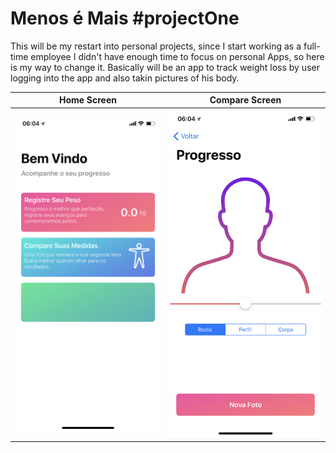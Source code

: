 # Menos é Mais #projectOne
This will be my restart into personal projects, since I start working as a full-time employee I didn't have enough time to focus on personal Apps, so here is my way to change it. Basically will be an app to track weight loss by user logging into the app and also takin pictures of his body. 

Home Screen | Compare Screen
------------ | -------------
![Home Screen](https://github.com/cpvbruno/projectOne/blob/master/projectOne/base1.PNG?raw=true) | ![Compare Screen](https://github.com/cpvbruno/projectOne/blob/master/projectOne/base2.PNG?raw=true)





